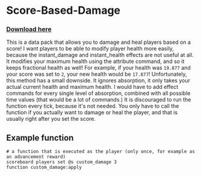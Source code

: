 # Score-Based-Damage

### [Download here](https://github.com/ErrorCraft/Score-Based-Damage/releases)

This is a data pack that allows you to damage and heal players based on a score! I want players to be able to modify player health more easily, because the instant_damage and instant_health effects are not useful at all. It modifies your maximum health using the attribute command, and so it keeps fractional health as well! For example, if your health was `19.877` and your score was set to `2`, your new health would be `17.877`!
Unfortunately, this method has a small downside. It ignores absorption, it only takes your actual current health and maximum health. I would have to add effect commands for every single level of absorption, combined with all possible time values (that would be a lot of commands.)
It is discouraged to run the function every tick, because it's not needed. You only have to call the function if you actually want to damage or heal the player, and that is usually right after you set the score.

## Example function
```mcfunction
# a function that is executed as the player (only once, for example as an advancement reward)
scoreboard players set @s custom_damage 3
function custom_damage:apply
```
